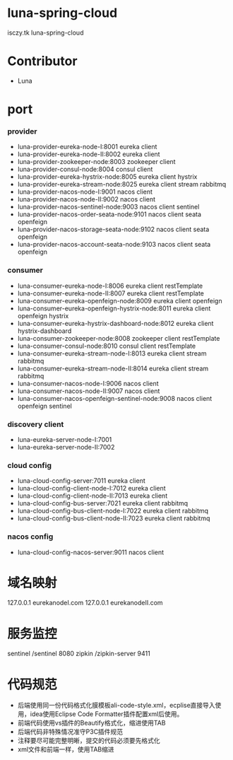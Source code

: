 # luna-spring-cloud
isczy.tk luna-spring-cloud


# Contributor
- Luna 

# port

### provider
- luna-provider-eureka-node-I:8001 eureka client 
- luna-provider-eureka-node-II:8002 eureka client 
- luna-provider-zookeeper-node:8003 zookeeper client
- luna-provider-consul-node:8004 consul client 
- luna-provider-eureka-hystrix-node:8005 eureka client hystrix
- luna-provider-eureka-stream-node:8025 eureka client stream rabbitmq
- luna-provider-nacos-node-I:9001 nacos client 
- luna-provider-nacos-node-II:9002 nacos client 
- luna-provider-nacos-sentinel-node:9003 nacos client sentinel
- luna-provider-nacos-order-seata-node:9101 nacos client seata openfeign
- luna-provider-nacos-storage-seata-node:9102 nacos client seata openfeign
- luna-provider-nacos-account-seata-node:9103 nacos client seata openfeign


### consumer
- luna-consumer-eureka-node-I:8006 eureka client restTemplate
- luna-consumer-eureka-node-II:8007 eureka client restTemplate
- luna-consumer-eureka-openfeign-node:8009 eureka client openfeign
- luna-consumer-eureka-openfeign-hystrix-node:8011 eureka client openfeign hystrix
- luna-consumer-eureka-hystrix-dashboard-node:8012 eureka client hystrix-dashboard
- luna-consumer-zookeeper-node:8008 zookeeper client restTemplate
- luna-consumer-consul-node:8010 consul client restTemplate
- luna-consumer-eureka-stream-node-I:8013 eureka client stream rabbitmq
- luna-consumer-eureka-stream-node-II:8014 eureka client stream rabbitmq
- luna-consumer-nacos-node-I:9006 nacos client 
- luna-consumer-nacos-node-II:9007 nacos client 
- luna-consumer-nacos-openfeign-sentinel-node:9008 nacos client openfeign sentinel


### discovery client
- luna-eureka-server-node-I:7001 
- luna-eureka-server-node-II:7002

### cloud config
- luna-cloud-config-server:7011 eureka client 
- luna-cloud-config-client-node-I:7012 eureka client 
- luna-cloud-config-client-node-II:7013 eureka client 
- luna-cloud-config-bus-server:7021  eureka client rabbitmq
- luna-cloud-config-bus-client-node-I:7022 eureka client rabbitmq
- luna-cloud-config-bus-client-node-II:7023 eureka client rabbitmq


### nacos config
- luna-cloud-config-nacos-server:9011 nacos client 

# 域名映射
127.0.0.1 eurekanodeI.com
127.0.0.1 eurekanodeII.com

# 服务监控
sentinel /sentinel 8080
zipkin /zipkin-server 9411
# 代码规范
- 后端使用同一份代码格式化膜模板ali-code-style.xml，ecplise直接导入使用，idea使用Eclipse Code Formatter插件配置xml后使用。
- 前端代码使用vs插件的Beautify格式化，缩进使用TAB
- 后端代码非特殊情况准守P3C插件规范
- 注释要尽可能完整明晰，提交的代码必须要先格式化
- xml文件和前端一样，使用TAB缩进

